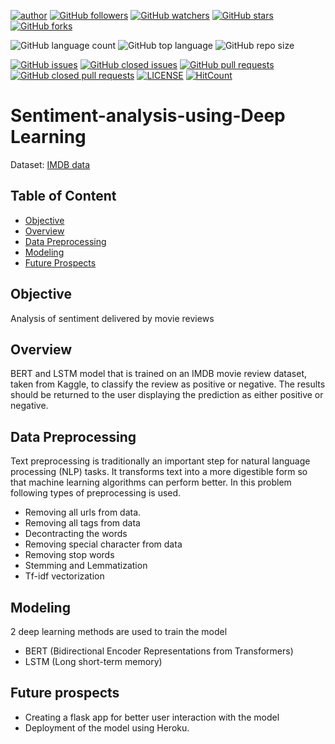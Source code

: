 [![author](https://img.shields.io/badge/author-Ananya-ff69b4.svg?style=flat-square)](https://www.linkedin.com/in/ananya-sutradhar/)
[![GitHub followers](https://img.shields.io/github/followers/Ananya21?style=social)](https://github.com/AnanyaSDhar?tab=followers)
[![GitHub watchers](https://img.shields.io/github/watchers/AnanyaSDhar/Sentiment-analysis-using-Deep-Learning?style=social)](https://github.com/AnanyaSDhar/Sentiment-analysis-using-Deep-Learning/watchers)
[![GitHub stars](https://img.shields.io/github/stars/AnanyaSDhar/Sentiment-analysis-using-Deep-Learning?style=social)](https://github.com/AnanyaSDhar/Sentiment-analysis-using-Deep-Learning/stargazers)
[![GitHub forks](https://img.shields.io/github/forks/AnanyaSDhar/Sentiment-analysis-using-Deep-Learning?style=social)](https://github.com/AnanyaSDhar/Sentiment-analysis-using-Deep-Learning/network/members)

![GitHub language count](https://img.shields.io/github/languages/count/AnanyaSDhar/Sentiment-analysis-using-Deep-Learning?style=flat-square)
![GitHub top language](https://img.shields.io/github/languages/top/AnanyaSDhar/Sentiment-analysis-using-Deep-Learning?logoColor=9cf&style=flat-square)
![GitHub repo size](https://img.shields.io/github/repo-size/AnanyaSDhar/Sentiment-analysis-using-Deep-Learning?logoColor=important&style=flat-square)

[![GitHub issues](https://img.shields.io/github/issues/AnanyaSDhar/Sentiment-analysis-using-Deep-Learning?style=flat-square)](https://github.com/AnanyaSDhar/Sentiment-analysis-using-Deep-Learning/issues?q=is%3Aopen+is%3Aissue)
[![GitHub closed issues](https://img.shields.io/github/issues-closed/AnanyaSDhar/Sentiment-analysis-using-Deep-Learning?style=flat-square)](https://github.com/AnanyaSDhar/Sentiment-analysis-using-Deep-Learning/issues?q=is%3Aissue+is%3Aclosed)
[![GitHub pull requests](https://img.shields.io/github/issues-pr/AnanyaSDhar/Sentiment-analysis-using-Deep-Learning?logoColor=yellow&style=flat-square)](https://github.com/AnanyaSDhar/Sentiment-analysis-using-Deep-Learning/pulls?q=is%3Aopen+is%3Apr)
[![GitHub closed pull requests](https://img.shields.io/github/issues-pr-closed/AnanyaSDhar/Sentiment-analysis-using-Deep-Learning?logoColor=yellow&style=flat-square)](https://github.com/AnanyaSDhar/Sentiment-analysis-using-Deep-Learning/pulls?q=is%3Apr+is%3Aclosed)
[![LICENSE](https://img.shields.io/dub/l/vibe-d.svg?style=flat-square)](https://github.com/AnanyaSDhar/Sentiment-analysis-using-Deep-Learning/blob/master/LICENSE)
[![HitCount](http://hits.dwyl.com/AnanyaSDhar/Sentiment-analysis-using-Deep-Learning.svg)](http://hits.dwyl.com/AnanyaSDhar/Sentiment-analysis-using-Deep-Learning)

# Sentiment-analysis-using-Deep Learning

Dataset:
[IMDB data](https://www.kaggle.com/datasets/lakshmi25npathi/imdb-dataset-of-50k-movie-reviews)

## Table of Content
  * [Objective](#objective)
  * [Overview](#overview)
  * [Data Preprocessing](#data-preprocessing)
  * [Modeling](#modeling)
  * [Future Prospects](#future-prospects) 

## Objective

Analysis of sentiment delivered by movie reviews 

## Overview

BERT and LSTM model that is trained on an IMDB movie review dataset, taken from Kaggle, to classify the review as positive or negative. The results should be returned to the user displaying the prediction as either positive or negative.

## Data Preprocessing
Text preprocessing is traditionally an important step for natural language processing (NLP) tasks. It transforms text into a more digestible form so that machine learning algorithms can perform better. In this problem following types of preprocessing is used.
 * Removing all urls from data.
 * Removing all tags from data
 * Decontracting the words
 * Removing special character from data
 * Removing stop words
 * Stemming and Lemmatization
 * Tf-idf vectorization
 
 ##  Modeling
2 deep learning methods are used to train the model
* BERT (Bidirectional Encoder Representations from Transformers)
* LSTM (Long short-term memory)

##  Future prospects 

* Creating a flask app for better user interaction with the model
* Deployment of the model using Heroku.



